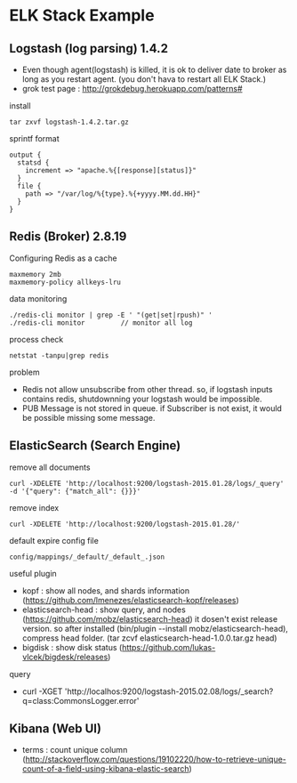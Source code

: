 # ELK Stack Example

## Logstash (log parsing) 1.4.2
* Even though agent(logstash) is killed, it is ok to deliver date to broker as long as you restart agent. (you don't hava to restart all ELK Stack.)
* grok test page : http://grokdebug.herokuapp.com/patterns#

install

    tar zxvf logstash-1.4.2.tar.gz

sprintf format

    output {
      statsd {
        increment => "apache.%{[response][status]}"
      }
      file {
        path => "/var/log/%{type}.%{+yyyy.MM.dd.HH}"
      }
    }

## Redis (Broker) 2.8.19

Configuring Redis as a cache

    maxmemory 2mb
    maxmemory-policy allkeys-lru

data monitoring

    ./redis-cli monitor | grep -E ' "(get|set|rpush)" '
    ./redis-cli monitor         // monitor all log

process check

    netstat -tanpu|grep redis

problem
* Redis not allow unsubscribe from other thread. so, if logstash inputs contains redis, shutdownning your logstash would be impossible. 
* PUB Message is not stored in queue. if Subscriber is not exist, it would be possible missing some message.

## ElasticSearch (Search Engine)

remove all documents

    curl -XDELETE 'http://localhost:9200/logstash-2015.01.28/logs/_query' -d '{"query": {"match_all": {}}}'
    
remove index

    curl -XDELETE 'http://localhost:9200/logstash-2015.01.28/'
    
default expire config file

    config/mappings/_default/_default_.json

useful plugin 
* kopf : show all nodes, and shards information (https://github.com/lmenezes/elasticsearch-kopf/releases)
* elasticsearch-head : show query, and nodes (https://github.com/mobz/elasticsearch-head)
it dosen't exist release version. so after installed (bin/plugin --install mobz/elasticsearch-head), compress head folder. (tar zcvf elasticsearch-head-1.0.0.tar.gz head)
* bigdisk : show disk status (https://github.com/lukas-vlcek/bigdesk/releases)

query
* curl -XGET 'http://localhos:9200/logstash-2015.02.08/logs/_search?q=class:CommonsLogger.error'

## Kibana (Web UI)
* terms : count unique column (http://stackoverflow.com/questions/19102220/how-to-retrieve-unique-count-of-a-field-using-kibana-elastic-search)
